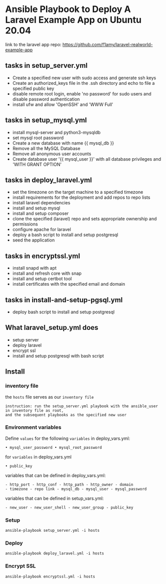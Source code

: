 # Ansible Playbook to Deploy A Laravel Example App on Ubuntu 20.04
link to the laravel app repo: https://github.com/f1amy/laravel-realworld-example-app

## tasks in setup_server.yml
- Create a specified new user with sudo access and generate ssh keys
- Create an authorized_keys file in the .ssh directory and echo to file a specified public key
- disable remote root login, enable 'no password' for sudo users and disable password authentication
- install ufw and allow 'OpenSSH' and 'WWW Full'

## tasks in setup_mysql.yml
- install mysql-server and python3-mysqldb
- set mysql root password
- Create a new database with name {{ mysql_db }}
- Remove all the MySQL Database
- Remove all anonymous user accounts
- Create database user '{{ mysql_user }}' with all database privileges and 'WITH GRANT OPTION'

## tasks in deploy_laravel.yml 
- set the timezone on the target machine to a specified timezone
- install requirements for the deployment and add repos to repo lists
- install laravel dependencies
- install and setup mysql
- install and setup composer
- clone the specified (laravel) repo and sets appropriate ownership and permissions
- configure apache for laravel
- deploy a bash script to install and setup postgresql
- seed the application

## tasks in encryptssl.yml 
- install snapd with apt
- install and refresh core with snap
- install and setup certbot tool
- install certificates with the specified email and domain

## tasks in install-and-setup-pgsql.yml
- deploy bash script to install and setup postgresql

## What laravel_setup.yml does
- setup server
- deploy laravel
- encrypt ssl
- install and setup postgresql with bash script

## Install
### inventory file
the `hosts` file serves as our `inventory file` 
```
instruction: run the setup_server.yml playbook with the ansible_user in inventory file as root, 
and the subsequent playbooks as the specified new user
```

### Environment variables
Define `values` for the following `variables` in deploy_vars.yml:
```
• mysql_user_password • mysql_root_password
```
for `variables` in deploy_vars.yml
```
• public_key
```
variables that can be defined in deploy_vars.yml:
```
- http_port - http_conf - http_path - http_owner - domain 
- timezone - repo link - mysql_db - mysql_user - mysql_password
```
variables that can be defined in setup_vars.yml:
```
- new_user - new_user_shell - new_user_group - public_key
```

### Setup
```
ansible-playbook setup_server.yml -i hosts
```
### Deploy
```
ansible-playbook deploy_laravel.yml -i hosts
```

### Encrypt SSL
```
ansible-playbook encryptssl.yml -i hosts
```
